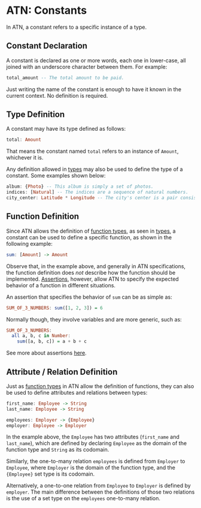 # ATN: Constants

In ATN, a constant refers to a specific instance of a type.

## Constant Declaration

A constant is declared as one or more words, each one in lower-case, all joined with an underscore character between them. For example:


```haskell
total_amount -- The total amount to be paid.
```

Just writing the name of the constant is enough to have it known in the current context. No definition is required.

## Type Definition

A constant may have its type defined as follows:

```haskell
total: Amount
```

That means the constant named `total` refers to an instance of `Amount`, whichever it is.

Any definition allowed in [types](../Types) may also be used to define the type of a constant. Some examples shown below:

```haskell
album: {Photo} -- This album is simply a set of photos.
indices: [Natural] -- The indices are a sequence of natural numbers.
city_center: Latitude * Longitude -- The city's center is a pair consisting of a latitude and a longitude.
```

## Function Definition

Since ATN allows the definition of [function types](https://en.wikipedia.org/wiki/Function_type), as seen in [types](../Types), a constant can be used to define a specific function, as shown in the following example:

```haskell
sum: [Amount] -> Amount
```

Observe that, in the example above, and generally in ATN specifications, the function definition does _not_ describe how the function should be implemented. [Assertions](../Assertions), however, allow ATN to specify the expected behavior of a function in different situations. 

An assertion that specifies the behavior of `sum` can be as simple as:

```haskell
SUM_OF_3_NUMBERS: sum([1, 2, 3]) = 6
```

Normally though, they involve variables and are more generic, such as:

```haskell
SUM_OF_3_NUMBERS: 
  all a, b, c in Number:
    sum([a, b, c]) = a + b + c
```

See more about assertions [here](../Assertions).

## Attribute / Relation Definition

Just as [function types](https://en.wikipedia.org/wiki/Function_type) in ATN allow the definition of functions, they can also be used to define attributes and relations between types:

```haskell
first_name: Employee -> String
last_name: Employee -> String

employees: Employer -> {Employee}
employer: Employee -> Employer
```

In the example above, the `Employee` has two attributes (`first_name` and `last_name`), which are defined by declaring `Employee` as the domain of the function type and `String` as its codomain.

Similarly, the one-to-many relation `employees` is defined from `Employer` to `Employee`, where `Employer` is the domain of the function type, and the `{Employee}` set type is its codomain. 

Alternatively, a one-to-one relation from `Employee` to `Employer` is defined by `employer`. The main difference between the definitions of those two relations is the use of a set type on the `employees` one-to-many relation.
